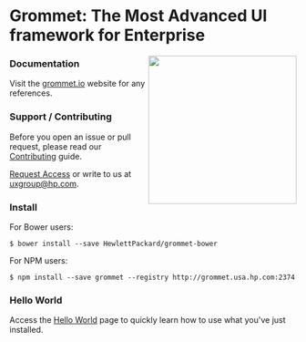 # Grommet: The Most Advanced UI framework for Enterprise

<img align="right" height="260" src="http://alansouzati.github.io/artic/img/grommet-logo.png">

### Documentation

Visit the [grommet.io](http://grommet.io/) website for any references.

### Support / Contributing

Before you open an issue or pull request, please read our [Contributing](http://grommet.usa.hp.com/docs/hpe/documentation/contributing) guide.

[Request Access](http://grommet.usa.hp.com/docs/hpe/request_access) or write to us at uxgroup@hp.com.

### Install

  For Bower users:

  	$ bower install --save HewlettPackard/grommet-bower

  For NPM users:

  	$ npm install --save grommet --registry http://grommet.usa.hp.com:2374	

### Hello World

  Access the [Hello World](http://grommet.usa.hp.com/docs/hpe/documentation) page to quickly learn how to use what you've just installed.

